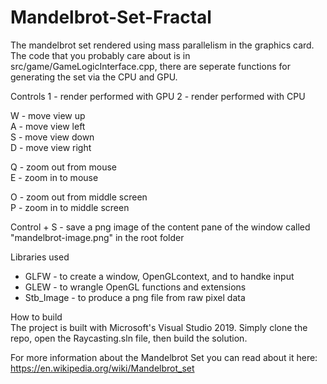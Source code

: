 # Mandelbrot-Set-Fractal
The mandelbrot set rendered using mass parallelism in the graphics card. The code that you probably care about is in src/game/GameLogicInterface.cpp, there are seperate functions for generating the set via the CPU and GPU.

Controls
1 - render performed with GPU
2 - render performed with CPU

W - move view up  
A - move view left  
S - move view down  
D - move view right  

Q - zoom out from mouse  
E - zoom in to mouse  

O - zoom out from middle screen  
P - zoom in to middle screen  

Control + S - save a png image of the content pane of the window called "mandelbrot-image.png" in the root folder  


Libraries used
- GLFW - to create a window, OpenGLcontext, and to handke input
- GLEW - to wrangle OpenGL functions and extensions
- Stb_Image - to produce a png file from raw pixel data  


How to build  
The project is built with Microsoft's Visual Studio 2019. Simply clone the repo, open the Raycasting.sln file, then build the solution.


For more information about the Mandelbrot Set you can read about it here: https://en.wikipedia.org/wiki/Mandelbrot_set

